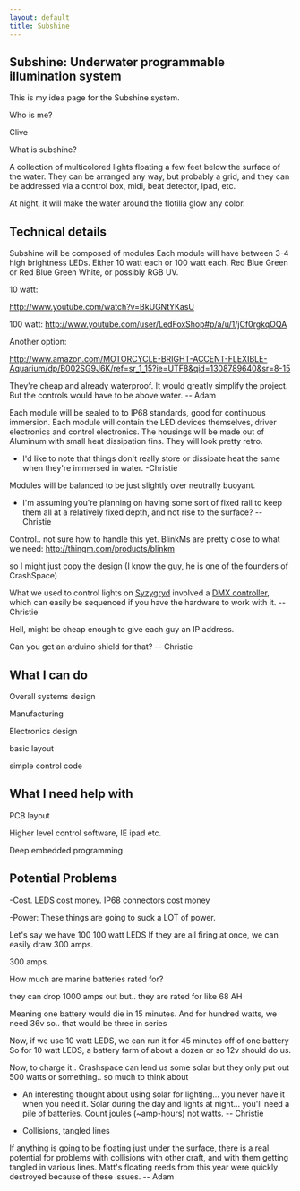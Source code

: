 ```yaml
---
layout: default
title: Subshine
---
```


Subshine: Underwater programmable illumination system
-----------------------------------------------------

This is my idea page for the Subshine system.

Who is me?

Clive

What is subshine?

A collection of multicolored lights floating a few feet below the
surface of the water. They can be arranged any way, but probably a grid,
and they can be addressed via a control box, midi, beat detector, ipad,
etc.

At night, it will make the water around the flotilla glow any color.

Technical details
-----------------

Subshine will be composed of modules Each module will have between 3-4
high brightness LEDs. Either 10 watt each or 100 watt each. Red Blue
Green or Red Blue Green White, or possibly RGB UV.

10 watt:

<http://www.youtube.com/watch?v=BkUGNtYKasU>

100 watt: <http://www.youtube.com/user/LedFoxShop#p/a/u/1/jCf0rgkqOQA>

Another option:

<http://www.amazon.com/MOTORCYCLE-BRIGHT-ACCENT-FLEXIBLE-Aquarium/dp/B002SG9J6K/ref=sr_1_15?ie=UTF8&qid=1308789640&sr=8-15>

They're cheap and already waterproof. It would greatly simplify the
project. But the controls would have to be above water. -- Adam

Each module will be sealed to to IP68 standards, good for continuous
immersion. Each module will contain the LED devices themselves, driver
electronics and control electronics. The housings will be made out of
Aluminum with small heat dissipation fins. They will look pretty retro.

- I'd like to note that things don't really store or dissipate heat the
same when they're immersed in water. -Christie

Modules will be balanced to be just slightly over neutrally buoyant.

- I'm assuming you're planning on having some sort of fixed rail to keep
them all at a relatively fixed depth, and not rise to the surface? --
Christie

Control.. not sure how to handle this yet. BlinkMs are pretty close to
what we need: <http://thingm.com/products/blinkm>

so I might just copy the design (I know the guy, he is one of the
founders of CrashSpace)

What we used to control lights on
[Syzygryd](http://www.youtube.com/watch?v=PZV7xeeXpqQ) involved a [DMX
controller](http://www.celestialaudio.com/dmx_led/index.html), which can
easily be sequenced if you have the hardware to work with it. --
Christie

Hell, might be cheap enough to give each guy an IP address.

Can you get an arduino shield for that? -- Christie

What I can do
-------------

Overall systems design

Manufacturing

Electronics design

basic layout

simple control code

What I need help with
---------------------

PCB layout

Higher level control software, IE ipad etc.

Deep embedded programming

Potential Problems
------------------

-Cost. LEDS cost money. IP68 connectors cost money

-Power: These things are going to suck a LOT of power.

Let's say we have 100 100 watt LEDS If they are all firing at once, we
can easily draw 300 amps.

300 amps.

How much are marine batteries rated for?

they can drop 1000 amps out but.. they are rated for like 68 AH

Meaning one battery would die in 15 minutes. And for hundred watts, we
need 36v so.. that would be three in series

Now, if we use 10 watt LEDS, we can run it for 45 minutes off of one
battery So for 10 watt LEDS, a battery farm of about a dozen or so 12v
should do us.

Now, to charge it.. Crashspace can lend us some solar but they only put
out 500 watts or something.. so much to think about

- An interesting thought about using solar for lighting... you never
have it when you need it. Solar during the day and lights at night...
you'll need a pile of batteries. Count joules (\~amp-hours) not watts.
-- Christie

- Collisions, tangled lines

If anything is going to be floating just under the surface, there is a
real potential for problems with collisions with other craft, and with
them getting tangled in various lines. Matt's floating reeds from this
year were quickly destroyed because of these issues. -- Adam
